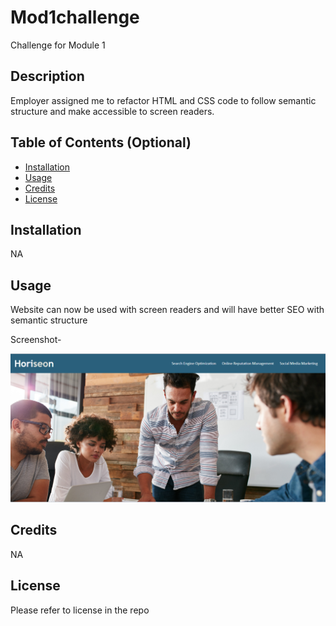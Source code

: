 # Mod1challenge
Challenge for Module 1

## Description

Employer assigned me to refactor HTML and CSS code to follow semantic structure and make accessible to screen readers.

## Table of Contents (Optional)

- [Installation](#installation)
- [Usage](#usage)
- [Credits](#credits)
- [License](#license)

## Installation

NA

## Usage

Website can now be used with screen readers and will have better SEO with semantic structure

Screenshot-

![alt-text](assets/images/Screenshot2023-08-09122945.png)

## Credits

NA

## License

Please refer to license in the repo